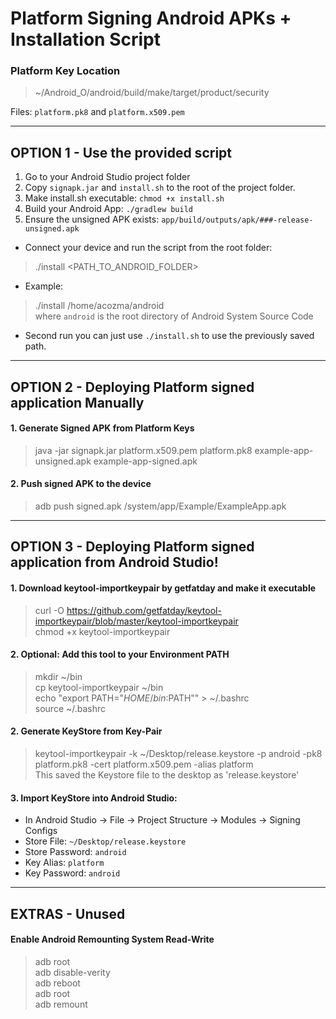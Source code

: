 
# Platform Signing Android APKs + Installation Script

### Platform Key Location
> ~/Android_O/android/build/make/target/product/security   

Files: `platform.pk8` and `platform.x509.pem`

---

## OPTION 1 - Use the provided script
1. Go to your Android Studio project folder
2. Copy `signapk.jar` and `install.sh` to the root of the project folder.
3. Make install.sh executable: `chmod +x install.sh`
3. Build your Android App: `./gradlew build`
4. Ensure the unsigned APK exists: `app/build/outputs/apk/###-release-unsigned.apk`
- Connect your device and run the script from the root folder:
> ./install <PATH_TO_ANDROID_FOLDER>
- Example:  
> ./install /home/acozma/android  
where `android` is the root directory of Android System Source Code
- Second run you can just use `./install.sh` to use the previously saved path.

---

## OPTION 2 - Deploying Platform signed application Manually
#### 1. Generate Signed APK from Platform Keys
> java -jar signapk.jar platform.x509.pem platform.pk8 example-app-unsigned.apk example-app-signed.apk
#### 2. Push signed APK to the device
> adb push signed.apk /system/app/Example/ExampleApp.apk

---

## OPTION 3 - Deploying Platform signed application from Android Studio!
#### 1. Download keytool-importkeypair by getfatday and make it executable
> curl -O https://github.com/getfatday/keytool-importkeypair/blob/master/keytool-importkeypair   
> chmod +x keytool-importkeypair   
#### 2. Optional: Add this tool to your Environment PATH
> mkdir ~/bin   
> cp keytool-importkeypair ~/bin   
> echo "export PATH="$HOME/bin:$PATH"" > ~/.bashrc   
> source ~/.bashrc   
#### 2. Generate KeyStore from Key-Pair
> keytool-importkeypair -k ~/Desktop/release.keystore -p android -pk8 platform.pk8 -cert platform.x509.pem -alias platform   
This saved the Keystore file to the desktop as 'release.keystore'  
#### 3. Import KeyStore into Android Studio:
- In Android Studio -> File -> Project Structure -> Modules -> Signing Configs
- Store File: `~/Desktop/release.keystore`
- Store Password: `android`
- Key Alias: `platform`
- Key Password: `android`

---

## EXTRAS - Unused
#### Enable Android Remounting System Read-Write
> adb root  
> adb disable-verity  
> adb reboot  
> adb root  
> adb remount  
